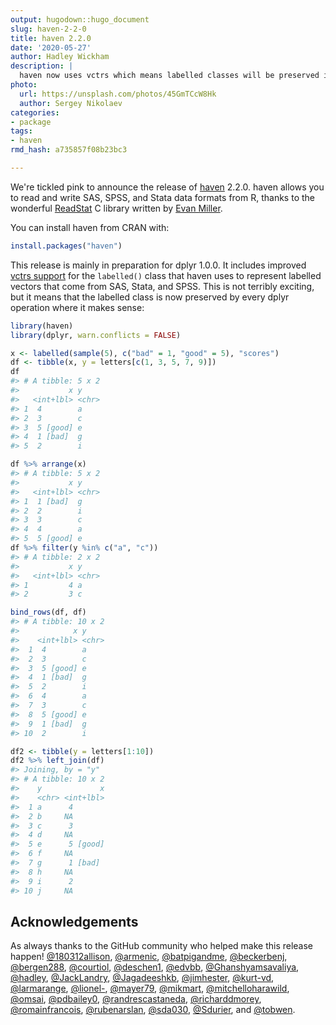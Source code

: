 ```yaml
---
output: hugodown::hugo_document
slug: haven-2-2-0
title: haven 2.2.0
date: '2020-05-27'
author: Hadley Wickham
description: |
  haven now uses vctrs which means labelled classes will be preserved in tidyr and dplyr operation.
photo:
  url: https://unsplash.com/photos/45GmTCcW8Hk
  author: Sergey Nikolaev
categories:
- package
tags:
- haven
rmd_hash: a735857f08b23bc3

---
```



We're tickled pink to announce the release of [haven](https://haven.tidyverse.org) 2.2.0. haven allows you to read and write SAS, SPSS, and Stata data formats from R, thanks to the wonderful [ReadStat](https://github.com/WizardMac/ReadStat) C library written by [Evan Miller](https://www.evanmiller.org/).

You can install haven from CRAN with:


```r
install.packages("haven")
```

This release is mainly in preparation for dplyr 1.0.0. It includes improved [vctrs support](https://www.tidyverse.org/blog/2020/04/dplyr-1-0-0-and-vctrs/) for the `labelled()` class that haven uses to represent labelled vectors that come from SAS, Stata, and SPSS. This is not terribly exciting, but it means that the labelled class is now preserved by every dplyr operation where it makes sense:


```r
library(haven)
library(dplyr, warn.conflicts = FALSE)

x <- labelled(sample(5), c("bad" = 1, "good" = 5), "scores")
df <- tibble(x, y = letters[c(1, 3, 5, 7, 9)])
df
#> # A tibble: 5 x 2
#>           x y    
#>   <int+lbl> <chr>
#> 1  4        a    
#> 2  3        c    
#> 3  5 [good] e    
#> 4  1 [bad]  g    
#> 5  2        i

df %>% arrange(x)
#> # A tibble: 5 x 2
#>           x y    
#>   <int+lbl> <chr>
#> 1  1 [bad]  g    
#> 2  2        i    
#> 3  3        c    
#> 4  4        a    
#> 5  5 [good] e
df %>% filter(y %in% c("a", "c"))
#> # A tibble: 2 x 2
#>           x y    
#>   <int+lbl> <chr>
#> 1         4 a    
#> 2         3 c

bind_rows(df, df)
#> # A tibble: 10 x 2
#>            x y    
#>    <int+lbl> <chr>
#>  1  4        a    
#>  2  3        c    
#>  3  5 [good] e    
#>  4  1 [bad]  g    
#>  5  2        i    
#>  6  4        a    
#>  7  3        c    
#>  8  5 [good] e    
#>  9  1 [bad]  g    
#> 10  2        i

df2 <- tibble(y = letters[1:10])
df2 %>% left_join(df)
#> Joining, by = "y"
#> # A tibble: 10 x 2
#>    y             x
#>    <chr> <int+lbl>
#>  1 a      4       
#>  2 b     NA       
#>  3 c      3       
#>  4 d     NA       
#>  5 e      5 [good]
#>  6 f     NA       
#>  7 g      1 [bad] 
#>  8 h     NA       
#>  9 i      2       
#> 10 j     NA
```

## Acknowledgements

As always thanks to the GitHub community who helped make this release happen! [&#x0040;180312allison](https://github.com/180312allison), [&#x0040;armenic](https://github.com/armenic), [&#x0040;batpigandme](https://github.com/batpigandme), [&#x0040;beckerbenj](https://github.com/beckerbenj), [&#x0040;bergen288](https://github.com/bergen288), [&#x0040;courtiol](https://github.com/courtiol), [&#x0040;deschen1](https://github.com/deschen1), [&#x0040;edvbb](https://github.com/edvbb), [&#x0040;Ghanshyamsavaliya](https://github.com/Ghanshyamsavaliya), [&#x0040;hadley](https://github.com/hadley), [&#x0040;JackLandry](https://github.com/JackLandry), [&#x0040;Jagadeeshkb](https://github.com/Jagadeeshkb), [&#x0040;jimhester](https://github.com/jimhester), [&#x0040;kurt-vd](https://github.com/kurt-vd), [&#x0040;larmarange](https://github.com/larmarange), [&#x0040;lionel-](https://github.com/lionel-), [&#x0040;mayer79](https://github.com/mayer79), [&#x0040;mikmart](https://github.com/mikmart), [&#x0040;mitchelloharawild](https://github.com/mitchelloharawild), [&#x0040;omsai](https://github.com/omsai), [&#x0040;pdbailey0](https://github.com/pdbailey0), [&#x0040;randrescastaneda](https://github.com/randrescastaneda), [&#x0040;richarddmorey](https://github.com/richarddmorey), [&#x0040;romainfrancois](https://github.com/romainfrancois), [&#x0040;rubenarslan](https://github.com/rubenarslan), [&#x0040;sda030](https://github.com/sda030), [&#x0040;Sdurier](https://github.com/Sdurier), and [&#x0040;tobwen](https://github.com/tobwen).

